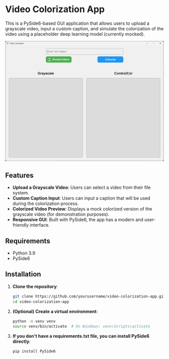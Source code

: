 # Video Colorization App

This is a PySide6-based GUI application that allows users to upload a grayscale video, input a custom caption, and simulate the colorization of the video using a placeholder deep learning model (currently mocked).

![alt text](image.png)


## Features

- **Upload a Grayscale Video**: Users can select a video from their file system.
- **Custom Caption Input**: Users can input a caption that will be used during the colorization process.
- **Colorized Video Preview**: Displays a mock colorized version of the grayscale video (for demonstration purposes).
- **Responsive GUI**: Built with PySide6, the app has a modern and user-friendly interface.

## Requirements

- Python 3.9
- PySide6

## Installation

1. **Clone the repository**:
   ```bash
   git clone https://github.com/yourusername/video-colorization-app.git
   cd video-colorization-app
2. **(Optional) Create a virtual environment**:
    ```bash
    python -m venv venv
    source venv/bin/activate  # On Windows: venv\Scripts\activate
2. **If you don't have a requirements.txt file, you can install PySide6 directly**:
    ```bash
    pip install PySide6
